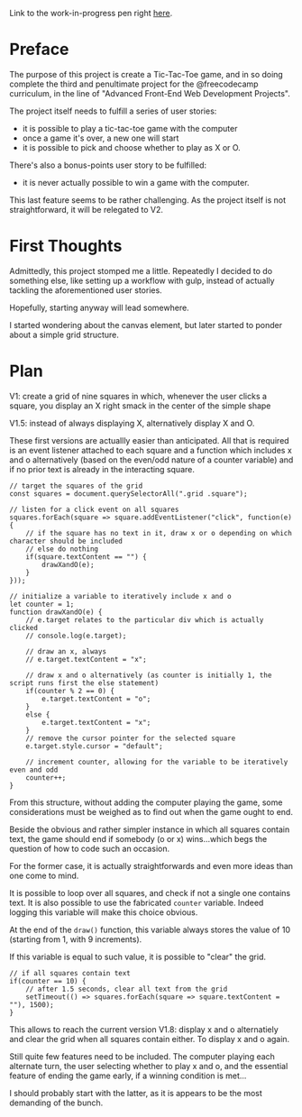 Link to the work-in-progress pen right [here](https://codepen.io/borntofrappe/pen/JvZGdj).

# Preface

The purpose of this project is create a Tic-Tac-Toe game, and in so doing complete the third and penultimate project for the @freecodecamp curriculum, in the line of "Advanced Front-End Web Development Projects".

The project itself needs to fulfill a series of user stories:

- it is possible to play a tic-tac-toe game with the computer
- once a game it's over, a new one will start
- it is possible to pick and choose whether to play as X or O.

There's also a bonus-points user story to be fulfilled:

- it is never actually possible to win a game with the computer.

This last feature seems to be rather challenging. As the project itself is not straightforward, it will be relegated to V2.

# First Thoughts

Admittedly, this project stomped me a little. Repeatedly I decided to do something else, like setting up a workflow with gulp, instead of actually tackling the aforementioned user stories.

Hopefully, starting anyway will lead somewhere.

I started wondering about the canvas element, but later started to ponder about a simple grid structure.

# Plan

V1: create a grid of nine squares in which, whenever the user clicks a square, you display an X right smack in the center of the simple shape

V1.5: instead of always displaying X, alternatively display X and O.

These first versions are actuallly easier than anticipated. All that is required is an event listener attached to each square and a function which includes x and o alternatively (based on the even/odd nature of a counter variable) and if no prior text is already in the interacting square.

```JS
// target the squares of the grid
const squares = document.querySelectorAll(".grid .square");

// listen for a click event on all squares
squares.forEach(square => square.addEventListener("click", function(e) {
    // if the square has no text in it, draw x or o depending on which character should be included 
    // else do nothing
    if(square.textContent == "") {
        drawXandO(e);
    }
}));

// initialize a variable to iteratively include x and o
let counter = 1;
function drawXandO(e) {
    // e.target relates to the particular div which is actually clicked
    // console.log(e.target);

    // draw an x, always
    // e.target.textContent = "x";

    // draw x and o alternatively (as counter is initially 1, the script runs first the else statement)
    if(counter % 2 == 0) {
        e.target.textContent = "o";
    }
    else {
        e.target.textContent = "x";
    }
    // remove the cursor pointer for the selected square 
    e.target.style.cursor = "default";
    
    // increment counter, allowing for the variable to be iteratively even and odd
    counter++;
}
```

From this structure, without adding the computer playing the game, some considerations must be weighed as to find out when the game ought to end.

Beside the obvious and rather simpler instance in which all squares contain text, the game should end if somebody (o or x) wins...which begs the question of how to code such an occasion.

For the former case, it is actually straightforwards and even more ideas than one come to mind.

It is possible to loop over all squares, and check if not a single one contains text. It is also possible to use the fabricated `counter` variable. Indeed logging this variable will make this choice obvious.

At the end of the `draw()` function, this variable always stores the value of 10 (starting from 1, with 9 increments).

If this variable is equal to such value, it is possible to "clear" the grid.

```JS
// if all squares contain text
if(counter == 10) {
    // after 1.5 seconds, clear all text from the grid
    setTimeout(() => squares.forEach(square => square.textContent = ""), 1500);
}
```

This allows to reach the current version V1.8: display x and o alternatiely and clear the grid when all squares contain either. To display x and o again.

Still quite few features need to be included. The computer playing each alternate turn, the user selecting whether to play x and o, and the essential feature of ending the game early, if a winning condition is met...

I should probably start with the latter, as it is appears to be the most demanding of the bunch.
